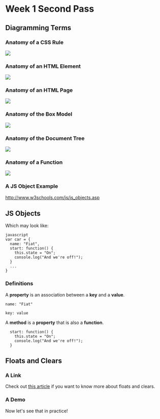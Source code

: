 # Week 1 Second Pass

## Diagramming Terms

### Anatomy of a CSS Rule

![](http://dabrook.org/assets/images/uploads/Basic-Anatomy-of-a-CSS-Rule1.png)

### Anatomy of an HTML Element

![](http://dabrook.org/assets/images/uploads/Basic-Anatomy-of-XHTML-Elements.png)

### Anatomy of an HTML Page

![](http://dabrook.org/assets/images/uploads/Basic-Anatomy-of-an-XMTL-Page.png)

### Anatomy of the Box Model

![](http://dabrook.org/assets/images/uploads/Box-Model.png)

### Anatomy of the Document Tree

![](http://dabrook.org/assets/images/uploads/Simple-Document-Tree.png)

### Anatomy of a Function

![](http://2.bp.blogspot.com/-ufCRU4O4_4A/U98qa26fPkI/AAAAAAAAUTM/fd1UOLBnW44/s1600/Screen+Shot+2014-08-03+at+11.38.19+PM.png)

### A JS Object Example

http://www.w3schools.com/js/js_objects.asp

## JS Objects

Which may look like:

```
javascript
var car = {
  name: "Fiat",
  start: function() {
    this.state = "On";
    console.log("And we're off!");
  }
  ...
}
```

### Definitions

A **property** is an association between a **key** and a **value**.

`name: "Fiat"`

`key: value`

A **method** is a **property** that is also a **function**.

```
  start: function() {
    this.state = "On";
    console.log("And we're off!");
  }
```

## Floats and Clears

### A Link

Check out [this article](https://css-tricks.com/all-about-floats/) if you want to know more about floats and clears.

### A Demo

Now let's see that in practice!
